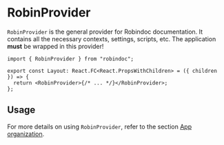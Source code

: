 # RobinProvider

`RobinProvider` is the general provider for Robindoc documentation. It contains all the necessary contexts, settings, scripts, etc. The application **must** be wrapped in this provider!

```tsx filename="app/layout.tsx"
import { RobinProvider } from "robindoc";

export const Layout: React.FC<React.PropsWithChildren> = ({ children }) => {
  return <RobinProvider>{/* ... */}</RobinProvider>;
};
```

## Usage

For more details on using `RobinProvider`, refer to the section [App organization](../../01-getting-started/04-app-organization.md).
